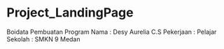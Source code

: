 # Project_LandingPage


Boidata Pembuatan Program
Nama : Desy Aurelia C.S
Pekerjaan : Pelajar
Sekolah : SMKN 9 Medan
